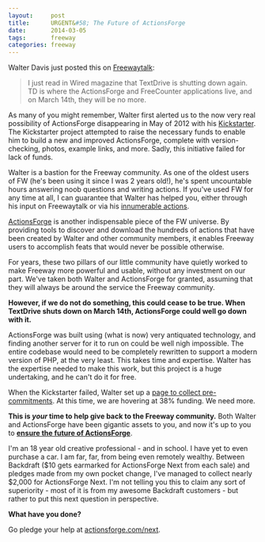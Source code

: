 ```yaml
---
layout:     post
title:      URGENT&#58; The Future of ActionsForge
date:       2014-03-05
tags:       freeway
categories: freeway
---
```


Walter Davis just posted this on [Freewaytalk](http://freewaytalk.net/thread/view/145654):

> I just read in Wired magazine that TextDrive is shutting down again. TD is where the ActionsForge and FreeCounter applications live, and on March 14th, they will be no more.

As many of you might remember, Walter first alerted us to the now very real possibility of ActionsForge disappearing in May of 2012 with his [Kickstarter](https://www.kickstarter.com/projects/1513153421/actionsforge-next). The Kickstarter project attempted to raise the necessary funds to enable him to build a new and improved ActionsForge, complete with version-checking, photos, example links, and more. Sadly, this initiative failed for lack of funds.

Walter is a bastion for the Freeway community. As one of the oldest users of FW (he's been using it since I was 2 years old!), he's spent uncountable hours answering noob questions and writing actions. If you've used FW for any time at all, I can guarantee that Walter has helped you, either through his input on Freewaytalk or via his [innumerable actions](http://actionsforge.com/people/view/1-walter_davis).

[ActionsForge](http://actionsforge.com) is another indispensable piece of the FW universe. By providing tools to discover and download the hundreds of actions that have been created by Walter and other community members, it enables Freeway users to accomplish feats that would never be possible otherwise.

For years, these two pillars of our little community have quietly worked to make Freeway more powerful and usable, without any investment on our part. We've taken both Walter and ActionsForge for granted, assuming that they will always be around the service the Freeway community.

**However, if we do not do something, this could cease to be true. When TextDrive shuts down on March 14th, ActionsForge could well go down with it.**

ActionsForge was built using (what is now) very antiquated technology, and finding another server for it to run on could be well nigh impossible. The entire codebase would need to be completely rewritten to support a modern version of PHP, at the very least. This takes time and expertise. Walter has the expertise needed to make this work, but this project is a huge undertaking, and he can't do it for free.

When the Kickstarter failed, Walter set up a [page to collect pre-commitments](http://actionsforge.com/next). At this time, we are hovering at 38% funding. We need more.

**This is *your* time to help give back to the Freeway community.** Both Walter and ActionsForge have been gigantic assets to you, and now it's up to you to **[ensure the future of ActionsForge](http://actionsforge.com/next)**.

I'm an 18 year old creative professional - and in school. I have yet to even purchase a car. I am far, far, from being even remotely wealthy. Between Backdraft ($10 gets earmarked for ActionsForge Next from each sale) and pledges made from my own pocket change, I've managed to collect nearly $2,000 for ActionsForge Next. I'm not telling you this to claim any sort of superiority - most of it is from my awesome Backdraft customers - but rather to put this next question in perspective.

**What have you done?**

Go pledge your help at [actionsforge.com/next](http://actionsforge.com/next).